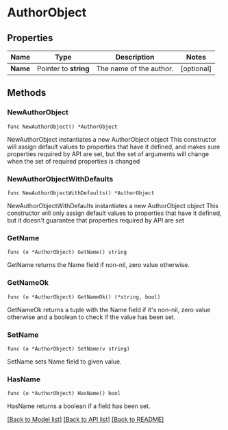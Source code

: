 # AuthorObject

## Properties

Name | Type | Description | Notes
------------ | ------------- | ------------- | -------------
**Name** | Pointer to **string** | The name of the author.  | [optional] 

## Methods

### NewAuthorObject

`func NewAuthorObject() *AuthorObject`

NewAuthorObject instantiates a new AuthorObject object
This constructor will assign default values to properties that have it defined,
and makes sure properties required by API are set, but the set of arguments
will change when the set of required properties is changed

### NewAuthorObjectWithDefaults

`func NewAuthorObjectWithDefaults() *AuthorObject`

NewAuthorObjectWithDefaults instantiates a new AuthorObject object
This constructor will only assign default values to properties that have it defined,
but it doesn't guarantee that properties required by API are set

### GetName

`func (o *AuthorObject) GetName() string`

GetName returns the Name field if non-nil, zero value otherwise.

### GetNameOk

`func (o *AuthorObject) GetNameOk() (*string, bool)`

GetNameOk returns a tuple with the Name field if it's non-nil, zero value otherwise
and a boolean to check if the value has been set.

### SetName

`func (o *AuthorObject) SetName(v string)`

SetName sets Name field to given value.

### HasName

`func (o *AuthorObject) HasName() bool`

HasName returns a boolean if a field has been set.


[[Back to Model list]](../README.md#documentation-for-models) [[Back to API list]](../README.md#documentation-for-api-endpoints) [[Back to README]](../README.md)


